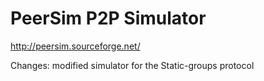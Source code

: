 # PeerSim P2P Simulator
http://peersim.sourceforge.net/

Changes: modified simulator for the Static-groups protocol
